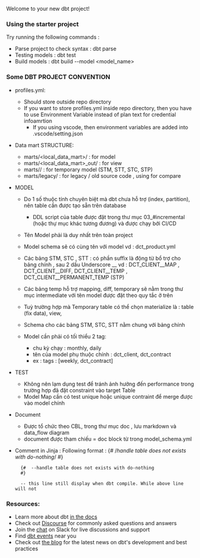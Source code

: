 Welcome to your new dbt project!


### Using the starter project

Try running the following commands :

- Parse project to check syntax :  dbt parse
- Testing models : dbt test
- Build models : dbt build --model <model_name>


### Some DBT PROJECT CONVENTION
- profiles.yml:
    - Should store outside repo directory 
    - If you want to store profiles.yml inside repo directory, then you have to use Environment Variable instead of plan text for credential infoamrtion 
        - If you using vscode, then environment variables are added into .vscode/setting.json 

- Data mart STRUCTURE: 
    - marts/<local_data_mart>/      : for model 
    - marts/<local_data_mart>_out/  : for view 
    - marts/<intermediate>/         : for temporary model (STM, STT, STC, STP)
    - marts/legacy/                 : for legacy / old source code , using for compare

- MODEL 
    - Do 1 số thuộc tính chuyên biệt mà dbt chưa hỗ trợ (index, partition), nên table cần được tạo sẵn trên database 
        - DDL script của table được đặt trong thư mục 03_#incremental (hoặc thự mục khác tương đương) và được chạy bởi CI/CD

    - Tên Model phải là duy nhất trên toàn project 

    - Model schema sẽ có cùng tên với model vd : dct_product.yml

    - Các bảng STM, STC , STT       : có phần suffix là động từ bổ trợ cho bảng chính , sau 2 dấu Underscore __ 
        vd : DCT_CLIENT__MAP , DCT_CLIENT__DIFF, DCT_CLIENT__TEMP , DCT_CLIENT__PERMANENT_TEMP (STP) 
    
    - Các bảng temp hỗ trợ mapping, diff, temporary sẽ nằm trong thư mục intermediate với tên model được đặt theo quy tắc ở trên 

    - Tuỳ trường hợp mà Temporary table có thể chọn materialize là : table (fix data), view, 

    - Schema cho các bảng STM, STC, STT nằm chung với bảng chính 

    - Model cần phải có tối thiểu 2 tag: 
        - chu kỳ chạy : monthly, daily 
        - tên của model phụ thuộc chính : dct_client, dct_contract 
        - ex : tags : [weekly, dct_contract]

- TEST 
    - Không nên lạm dụng test để tránh ảnh hưởng đến performance trong trường hợp đã đặt constraint vào target Table 
    - Model Map cần có test unique hoặc unique contraint để merge được vào model chính 

- Document 
    - Được tổ chức theo CBL, trong thư mục doc , lưu markdown và data_flow diagram
    - document được tham chiếu = doc block từ trong model_schema.yml

- Comment in Jinja :
    Following format :
        {#  /*handle table does not exists with do-nothing*/ #}
        
        {#  --handle table does not exists with do-nothing
        #}
        
        -- this line still display when dbt compile. While above line will not 

### Resources:
- Learn more about dbt [in the docs](https://docs.getdbt.com/docs/introduction)
- Check out [Discourse](https://discourse.getdbt.com/) for commonly asked questions and answers
- Join the [chat](https://community.getdbt.com/) on Slack for live discussions and support
- Find [dbt events](https://events.getdbt.com) near you
- Check out [the blog](https://blog.getdbt.com/) for the latest news on dbt's development and best practices
